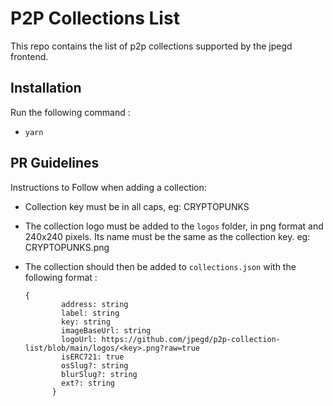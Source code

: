 # P2P Collections List

This repo contains the list of p2p collections supported by the jpegd frontend.

## Installation

Run the following command :

- `yarn`

## PR Guidelines

Instructions to Follow when adding a collection:

- Collection key must be in all caps, eg: CRYPTOPUNKS
- The collection logo must be added to the `logos` folder, in png format and 240x240 pixels. Its name must be the same as the collection key. eg: CRYPTOPUNKS.png
- The collection should then be added to `collections.json` with the following format :

      {
              address: string
              label: string
              key: string
              imageBaseUrl: string
              logoUrl: https://github.com/jpegd/p2p-collection-list/blob/main/logos/<key>.png?raw=true
              isERC721: true
              osSlug?: string
              blurSlug?: string
              ext?: string
            }
